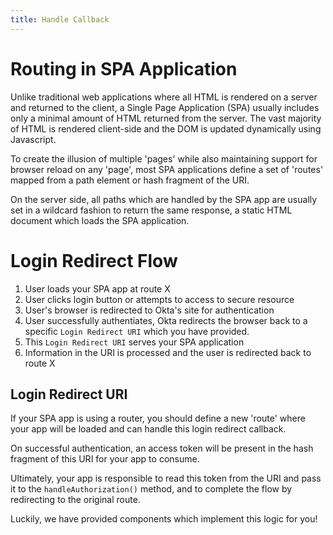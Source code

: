 ```yaml
---
title: Handle Callback
---
```

# Routing in SPA Application

Unlike traditional web applications where all HTML is rendered on a server and returned to the client, a Single Page Application (SPA) usually includes only a minimal amount of HTML returned from the server. The vast majority of HTML is rendered client-side and the DOM is updated dynamically using Javascript.

To create the illusion of multiple 'pages' while also maintaining support for browser reload on any 'page', most SPA applications define a set of 'routes' mapped from a path element or hash fragment of the URI.

On the server side, all paths which are handled by the SPA app are usually set in a wildcard fashion to return the same response, a static HTML document which loads the SPA application.

# Login Redirect Flow

1. User loads your SPA app at route X
1. User clicks login button or attempts to access to secure resource
2. User's browser is redirected to Okta's site for authentication
3. User successfully authentiates, Okta redirects the browser back to a specific `Login Redirect URI` which you have provided. 
4. This `Login Redirect URI` serves your SPA application
5. Information in the URI is processed and the user is redirected back to route X


## Login Redirect URI

If your SPA app is using a router, you should define a new 'route' where your app will be loaded and can handle this login redirect callback.

On successful authentication, an access token will be present in the hash fragment of this URI for your app to consume.

Ultimately, your app is responsible to read this token from the URI and pass it to the `handleAuthorization()` method, and to complete the flow by redirecting to the original route. 

Luckily, we have provided components which implement this logic for you!





